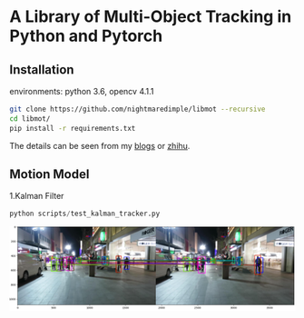 #  A Library of Multi-Object Tracking in Python and Pytorch

## Installation

environments: python 3.6, opencv 4.1.1

```bash
git clone https://github.com/nightmaredimple/libmot --recursive
cd libmot/
pip install -r requirements.txt
```

The details can be seen from my [blogs](https://huangpiao.tech/) or [zhihu](https://www.zhihu.com/people/huang-piao-72/posts).

## Motion Model

1.Kalman Filter

```python
python scripts/test_kalman_tracker.py
```

 <div align="center">
  <img src="figures/kalman_tracker.png"  />
 </div>

